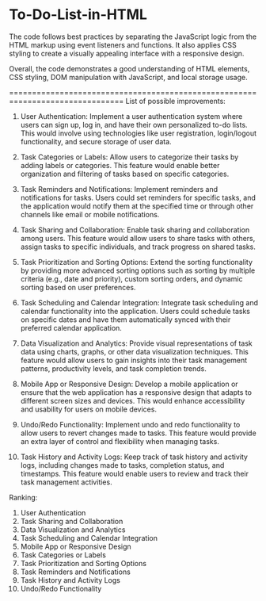 # To-Do-List-in-HTML
The code follows best practices by separating the JavaScript logic from the HTML markup using event listeners and functions. It also applies CSS styling to create a visually appealing interface with a responsive design.

Overall, the code demonstrates a good understanding of HTML elements, CSS styling, DOM manipulation with JavaScript, and local storage usage. 

===============================================================================
List of possible improvements:
1. User Authentication: Implement a user authentication system where users can sign up, log in, and have their own personalized to-do lists. This would involve using technologies like user registration, login/logout functionality, and secure storage of user data.

2. Task Categories or Labels: Allow users to categorize their tasks by adding labels or categories. This feature would enable better organization and filtering of tasks based on specific categories.

3. Task Reminders and Notifications: Implement reminders and notifications for tasks. Users could set reminders for specific tasks, and the application would notify them at the specified time or through other channels like email or mobile notifications.

4. Task Sharing and Collaboration: Enable task sharing and collaboration among users. This feature would allow users to share tasks with others, assign tasks to specific individuals, and track progress on shared tasks.

5. Task Prioritization and Sorting Options: Extend the sorting functionality by providing more advanced sorting options such as sorting by multiple criteria (e.g., date and priority), custom sorting orders, and dynamic sorting based on user preferences.

6. Task Scheduling and Calendar Integration: Integrate task scheduling and calendar functionality into the application. Users could schedule tasks on specific dates and have them automatically synced with their preferred calendar application.

7. Data Visualization and Analytics: Provide visual representations of task data using charts, graphs, or other data visualization techniques. This feature would allow users to gain insights into their task management patterns, productivity levels, and task completion trends.

8. Mobile App or Responsive Design: Develop a mobile application or ensure that the web application has a responsive design that adapts to different screen sizes and devices. This would enhance accessibility and usability for users on mobile devices.

9. Undo/Redo Functionality: Implement undo and redo functionality to allow users to revert changes made to tasks. This feature would provide an extra layer of control and flexibility when managing tasks.

10. Task History and Activity Logs: Keep track of task history and activity logs, including changes made to tasks, completion status, and timestamps. This feature would enable users to review and track their task management activities.

Ranking:
1. User Authentication
2. Task Sharing and Collaboration
3. Data Visualization and Analytics
4. Task Scheduling and Calendar Integration
5. Mobile App or Responsive Design
6. Task Categories or Labels
7. Task Prioritization and Sorting Options
8. Task Reminders and Notifications
9. Task History and Activity Logs
10. Undo/Redo Functionality